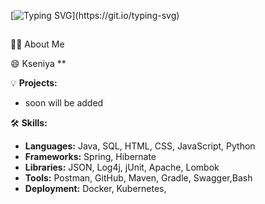 <!-- Typing SVG -->
[![Typing SVG](https://readme-typing-svg.herokuapp.com?size=20&width=500&lines=Hi+there+👋..)](https://git.io/typing-svg)

##
🙋‍♂️ About Me

😄 Kseniya 
**    

💡 **Projects:**
- soon will be added

🛠️ **Skills:**
- **Languages:** Java, SQL, HTML, CSS, JavaScript, Python 
- **Frameworks:** Spring, Hibernate
- **Libraries:** JSON, Log4j, jUnit, Apache, Lombok
- **Tools:** Postman, GitHub, Maven, Gradle, Swagger,Bash
- **Deployment:** Docker, Kubernetes,

